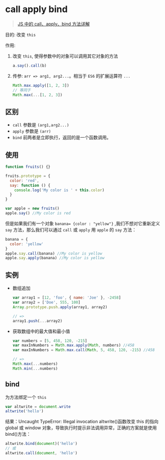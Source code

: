 # call apply bind

> [JS 中的 call、apply、bind 方法详解](https://segmentfault.com/a/1190000018270750)

目的: 改变 `this`

作用:

1. 改变 `this`, 使得参数中的对象可以调用其它对象的方法

   ```js
   a.say().call(b)
   ```

2. 传参: `arr => arg1, arg2...`。相当于 `ES6` 的扩展运算符 `...`

   ```js
   Math.max.apply([1, 2, 3])
   // 等同于
   Math.max(...[1, 2, 3])
   ```

## 区别

- `call` 参数是 `(arg1,arg2...)`
- `apply` 参数是 `(arr)`
- `bind` 前两者是立即执行，返回的是一个函数调用。

## 使用

```js
function fruits() {}

fruits.prototype = {
  color: 'red',
  say: function () {
    console.log('My color is ' + this.color)
  }
}

var apple = new fruits()
apple.say() //My color is red
```

但是如果我们有一个对象 `banana= {color : "yellow"}` ,我们不想对它重新定义 `say` 方法，那么我们可以通过 `call` 或 `apply` 用 `apple` 的 `say` 方法：

```js
banana = {
  color: 'yellow'
}
apple.say.call(banana) //My color is yellow
apple.say.apply(banana) //My color is yellow
```

## 实例

- 数组追加

  ```js
  var array1 = [12, 'foo', { name: 'Joe' }, -2458]
  var array2 = ['Doe', 555, 100]
  Array.prototype.push.apply(array1, array2)

  // =>
  array1.push(...array2)
  ```

- 获取数组中的最大值和最小值

  ```js
  var numbers = [5, 458, 120, -215]
  var maxInNumbers = Math.max.apply(Math, numbers) //458
  var maxInNumbers = Math.max.call(Math, 5, 458, 120, -215) //458

  // =>
  Math.max(...numbers)
  Math.min(...numbers)
  ```

## bind

为方法绑定一个 `this`

```js
var altwrite = document.write
altwrite('hello')
```

结果：Uncaught TypeError: Illegal invocation
altwrite()函数改变 this 的指向 global 或 window 对象，导致执行时提示非法调用异常，正确的方案就是使用 bind()方法：

```js
altwrite.bind(document)('hello')
// 或
altwrite.call(document, 'hello')
```
